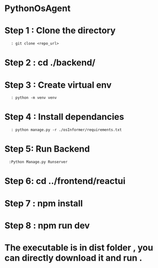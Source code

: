 # PythonOsAgent

# Step 1 : Clone the directory 
       : git clone <repo_url>
# Step 2 : cd ./backend/
# Step 3 : Create virtual env
       : python -m venv venv 
# Step 4 : Install dependancies
       : python manage.py -r ./osInformer/requirements.txt
# Step 5: Run Backend
      :Python Manage.py Runserver
# Step 6: cd ../frontend/reactui
# Step 7 : npm install
# Step 8 : npm run dev

# The executable is in dist folder , you can directly download it and run .
